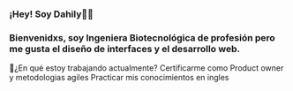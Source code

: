### ¡Hey! Soy Dahily👩‍💻
### Bienvenidxs, soy Ingeniera Biotecnológica de profesión pero me gusta el diseño de interfaces y el desarrollo web.
💖¿En qué estoy trabajando actualmente?
Certificarme como Product owner y metodologias agiles
Practicar mis conocimientos en ingles


<!--
**dahilykm/dahilykm** is a ✨ _special_ ✨ repository because its `README.md` (this file) appears on your GitHub profile.


###💖¿En qué estoy trabajando actualmente?
###Certificarme como Product owner y metodologias agiles
##Practicar mis conocimientos en ingles

- 🌱 I’m currently learning ...
- 👯 I’m looking to collaborate on ...
- 🤔 I’m looking for help with ...
- 💬 Ask me about ...
- 📫 How to reach me: ...
- 😄 Pronouns: ...
- ⚡ Fun fact: ...
-->
